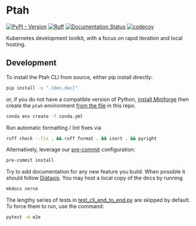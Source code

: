 # Ptah

[![PyPI - Version](https://img.shields.io/pypi/v/ptah-cli)](https://pypi.org/project/ptah-cli/)
[![Ruff](https://img.shields.io/endpoint?url=https://raw.githubusercontent.com/astral-sh/ruff/main/assets/badge/v2.json)](https://github.com/astral-sh/ruff)
[![Documentation Status](https://readthedocs.org/projects/ptah/badge/?version=latest)](https://ptah.readthedocs.io/en/latest/?badge=latest)
[![codecov](https://codecov.io/github/dkmiller/ptah/graph/badge.svg?token=Ohy0M4ZGhl)](https://codecov.io/github/dkmiller/ptah)

Kubernetes development toolkit, with a focus on rapid iteration and local
hosting.

## Development

To install the Ptah CLI from source, either pip install directly:

```bash
pip install -e ".[dev,doc]"
```

or, if you do not have a compatible version of Python,
[install Miniforge](https://github.com/conda-forge/miniforge) then create the `ptah` environment
[from the file](https://stackoverflow.com/a/59686678) in this repo.

```bash
conda env create -f conda.yml
```

Run automatic formatting / lint fixes via

```bash
ruff check --fix . && ruff format . && isort . && pyright
```

Alternatively, leverage our [pre-commit](https://pre-commit.com/) configuration:

```bash
pre-commit install
```

Try to add documentation for any new feature you build. When possible it should follow
[Diátaxis](https://diataxis.fr/). You may host a local copy of the docs by running

```bash
mkdocs serve
```

The lengthy series of tests in [test_cli_end_to_end.py](./tests/cli/test_cli_end_to_end.py) are
skipped by default. To force them to run, use the command:

```bash
pytest -m e2e
```
